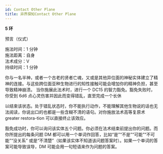```yaml
---
id: Contact Other Plane
title: 异界探知Contact Other Plane
---
```


**5 环**

预言（仪式）

施法时间：1 分钟  
施法距离：自身  
法术成分：V  
持续时间：1 分钟

你与一名半神，或者一个古老的贤者亡魂，又或是其他异位面的神秘实体建立了精神的连接。与这些跨位面亚种生物进行的知性接触可能会增加你的精神负担，甚至导致精神崩溃。
当你施展此法术时，进行一个 DC15 的智力豁免。豁免失败时，
你受到 6d6 点心灵伤害并因此而变得错乱，直至完成一个长休

以结束该状态。处于错乱状态时，你不能执行动作，不能理解其他生物说的话也无法阅读，你说出口的也都是一些含糊不清的语句。对你施放法术高等复原术
greater restora-tion 可以直接终止该效应。

豁免成功时，你可以询问该实体五个问题。你必须在法术结束前提出你的问题。而你所提出的每条问题 DM 都可以用一个单词作回答，比如“是”“不是”“可能”“不可能”“没关系”
或是“不清楚”（如果该实体不知道该问题答案时）。如果一个单词的答案可能导致误导，DM 可能会用一句短语来作为问题的答案。
